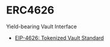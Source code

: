 # ERC4626

Yield-bearing Vault Interface

 - [EIP-4626: Tokenized Vault Standard](https://eips.ethereum.org/EIPS/eip-4626)
